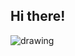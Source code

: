 
## Hi there! 

<!--
**angelatsai1214/angelatsai1214** is a ✨ _special_ ✨ repository because its `README.md` (this file) appears on your GitHub profile.

Here are some ideas to get you started:

- 🔭 I’m currently working on ...
- 🌱 I’m currently learning ...
- 👯 I’m looking to collaborate on ...
- 🤔 I’m looking for help with ...
- 💬 Ask me about ...
- 📫 How to reach me: ...
- 😄 Pronouns: ...
- ⚡ Fun fact: ...
-->

![drawing](https://github.com/angelatsai1214/angelatsai1214/assets/64194102/bb5a50f6-13ed-4b5f-932b-d88035be50a0"=100x100)
